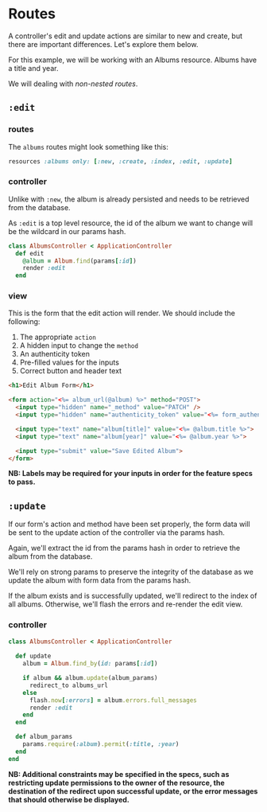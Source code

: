 # Routes

A controller's edit and update actions are similar to new and create, but there are important differences. Let's explore them below.

For this example, we will be working with an Albums resource. Albums have a title and year.

We will dealing with *non-nested routes*.

## `:edit`

### routes

The `albums` routes might look something like this:

```ruby
resources :albums only: [:new, :create, :index, :edit, :update]
```

### controller

Unlike with `:new`, the album is already persisted and needs to be retrieved from the database.

As `:edit` is a top level resource, the id of the album we want to change will be the wildcard in our params hash.

```ruby
class AlbumsController < ApplicationController
  def edit 
    @album = Album.find(params[:id])
    render :edit
  end
```

### view

This is the form that the edit action will render. We should include the following:
  1. The appropriate `action`
  2. A hidden input to change the `method`
  3. An authenticity token
  4. Pre-filled values for the inputs
  5. Correct button and header text

```html
<h1>Edit Album Form</h1>

<form action="<%= album_url(@album) %>" method="POST">
  <input type="hidden" name="_method" value="PATCH" />
  <input type="hidden" name="authenticity_token" value="<%= form_authenticity_token %>">

  <input type="text" name="album[title]" value="<%= @album.title %>">
  <input type="text" name="album[year]" value="<%= @album.year %>">

  <input type="submit" value="Save Edited Album">
</form>
```

**NB: Labels may be required for your inputs in order for the feature specs to pass.**


## `:update`

If our form's action and method have been set properly, the form data will be sent to the update action of the controller via the params hash.

Again, we'll extract the id from the params hash in order to retrieve the album from the database.

We'll rely on strong params to preserve the integrity of the database as we update the album with form data from the params hash.

If the album exists and is successfully updated, we'll redirect to the index of all albums. Otherwise, we'll flash the errors and re-render the edit view.

### controller

```ruby
class AlbumsController < ApplicationController
  
  def update
    album = Album.find_by(id: params[:id])

    if album && album.update(album_params)
      redirect_to albums_url
    else
      flash.now[:errors] = album.errors.full_messages
      render :edit
    end
  end

  def album_params
    params.require(:album).permit(:title, :year)
  end
end
```

**NB: Additional constraints may be specified in the specs, such as restricting update permissions to the owner of the resource, the destination of the redirect upon successful update, or the error messages that should otherwise be displayed.**